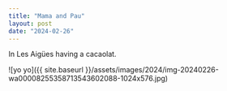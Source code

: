 ```yaml
---
title: "Mama and Pau"
layout: post
date: "2024-02-26"
---
```


In Les Aigües having a cacaolat.

![yo yo]({{ site.baseurl }}/assets/images/2024/img-20240226-wa00008255358713543602088-1024x576.jpg)

